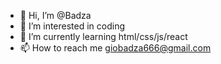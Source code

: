 - 👋 Hi, I’m @Badza
- 👀 I’m interested in coding
- 🌱 I’m currently learning html/css/js/react
- 📫 How to reach me giobadza666@gmail.com

<!---
Badza1/Badza1 is a ✨ special ✨ repository because its `README.md` (this file) appears on your GitHub profile.
You can click the Preview link to take a look at your changes.
--->

